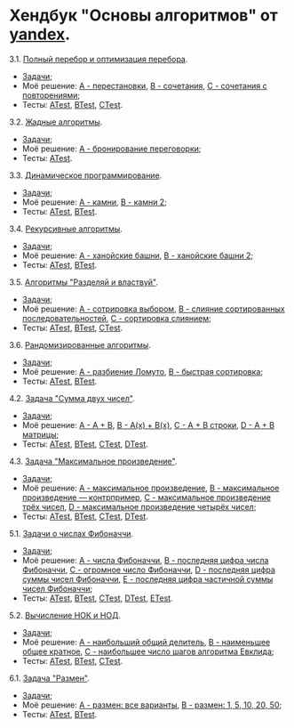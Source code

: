 ﻿# Хендбук "Основы алгоритмов" от [yandex](https://education.yandex.ru/handbook/algorithms).

3.1. [Полный перебор и оптимизация перебора](https://education.yandex.ru/handbook/algorithms/article/polnyj-perebor-i-optimizaciya-perebora).
 * [Задачи](https://new.contest.yandex.ru/48556);
 * Моё решение: [A - перестановки](src/main/java/ru/khusyainov/p31/A.java), [B - сочетания](src/main/java/ru/khusyainov/p31/B.java), [C - сочетания с повторениями](src/main/java/ru/khusyainov/p31/C.java);
 * Тесты: [ATest](src/test/java/ru/khusyainov/p31/ATest.java), [BTest](src/test/java/ru/khusyainov/p31/BTest.java), [CTest](src/test/java/ru/khusyainov/p31/CTest.java).

3.2. [Жадные алгоритмы](https://education.yandex.ru/handbook/algorithms/article/zhadnye-algoritmy).
 * [Задачи](https://new.contest.yandex.ru/48557);
 * Моё решение: [A - бронирование переговорки](src/main/java/ru/khusyainov/p32/A.java);
 * Тесты: [ATest](src/test/java/ru/khusyainov/p32/ATest.java).

3.3. [Динамическое программирование](https://education.yandex.ru/handbook/algorithms/article/dinamicheskoe-programmirovanie).
 * [Задачи](https://new.contest.yandex.ru/48558);
 * Моё решение: [A - камни](src/main/java/ru/khusyainov/p33/A.java), [B - камни 2](src/main/java/ru/khusyainov/p33/B.java);
 * Тесты: [ATest](src/test/java/ru/khusyainov/p33/ATest.java), [BTest](src/test/java/ru/khusyainov/p33/BTest.java).

3.4. [Рекурсивные алгоритмы](https://education.yandex.ru/handbook/algorithms/article/rekursivnye-algoritmy).
* [Задачи](https://new.contest.yandex.ru/48568);
* Моё решение: [A - ханойские башни](src/main/java/ru/khusyainov/p34/A.java), [B - ханойские башни 2](src/main/java/ru/khusyainov/p34/B.java);
* Тесты: [ATest](src/test/java/ru/khusyainov/p34/ATest.java), [BTest](src/test/java/ru/khusyainov/p34/BTest.java).

3.5. [Алгоритмы "Разделяй и властвуй"](https://education.yandex.ru/handbook/algorithms/article/razdelyaj-i-vlastvuj).
* [Задачи](https://new.contest.yandex.ru/48569);
* Моё решение: [A - сотрировка выбором](src/main/java/ru/khusyainov/p35/A.java), [B - слияние сортированных последовательностей](src/main/java/ru/khusyainov/p35/B.java), [C - сортировка слиянием](src/main/java/ru/khusyainov/p35/C.java);
* Тесты: [ATest](src/test/java/ru/khusyainov/p35/ATest.java), [BTest](src/test/java/ru/khusyainov/p35/BTest.java), [CTest](src/test/java/ru/khusyainov/p35/CTest.java).

3.6. [Рандомизированные алгоритмы](https://education.yandex.ru/handbook/algorithms/article/randomizirovannye-algoritmy).
* [Задачи](https://new.contest.yandex.ru/48570);
* Моё решение: [A - разбиение Ломуто](src/main/java/ru/khusyainov/p36/A.java), [B - быстрая сортировка](src/main/java/ru/khusyainov/p36/B.java);
* Тесты: [ATest](src/test/java/ru/khusyainov/p36/ATest.java), [BTest](src/test/java/ru/khusyainov/p36/BTest.java).

4.2. [Задача "Сумма двух чисел"](https://education.yandex.ru/handbook/algorithms/article/zadacha-summa-dvuh-chisel).
* [Задачи](https://new.contest.yandex.ru/42492);
* Моё решение: [A - A + B](src/main/java/ru/khusyainov/p42/A.java), [B - A(x) + B(x)](src/main/java/ru/khusyainov/p42/B.java), [C - A + B строки](src/main/java/ru/khusyainov/p42/C.java), [D - A + B матрицы](src/main/java/ru/khusyainov/p42/D.java);
* Тесты: [ATest](src/test/java/ru/khusyainov/p42/ATest.java), [BTest](src/test/java/ru/khusyainov/p42/BTest.java), [CTest](src/test/java/ru/khusyainov/p42/CTest.java), [DTest](src/test/java/ru/khusyainov/p42/DTest.java).

4.3. [Задача "Максимальное произведение"](https://education.yandex.ru/handbook/algorithms/article/zadacha-maksimalnoe-proizvedenie).
* [Задачи](https://new.contest.yandex.ru/42734);
* Моё решение: [A - максимальное произведение](src/main/java/ru/khusyainov/p43/A.java), [B - максимальное произведение — контрпример](src/main/java/ru/khusyainov/p43/B.java), [C - максимальное произведение трёх чисел](src/main/java/ru/khusyainov/p43/C.java), [D - максимальное произведение четырёх чисел](src/main/java/ru/khusyainov/p43/D.java);
* Тесты: [ATest](src/test/java/ru/khusyainov/p43/ATest.java), [BTest](src/test/java/ru/khusyainov/p43/BTest.java), [CTest](src/test/java/ru/khusyainov/p43/CTest.java), [DTest](src/test/java/ru/khusyainov/p43/DTest.java).

5.1. [Задачи о числах Фибоначчи](https://education.yandex.ru/handbook/algorithms/article/zadachi-o-chislah-fibonachchi).
* [Задачи](https://new.contest.yandex.ru/47496);
* Моё решение: [A - числа Фибоначчи](src/main/java/ru/khusyainov/p51/A.java), [B - последняя цифра числа Фибоначчи](src/main/java/ru/khusyainov/p51/B.java), [C - огромное число Фибоначчи](src/main/java/ru/khusyainov/p51/C.java), [D - последняя цифра суммы чисел Фибоначчи](src/main/java/ru/khusyainov/p51/D.java), [E - последняя цифра частичной суммы чисел Фибоначчи](src/main/java/ru/khusyainov/p51/E.java);
* Тесты: [ATest](src/test/java/ru/khusyainov/p51/ATest.java), [BTest](src/test/java/ru/khusyainov/p51/BTest.java), [CTest](src/test/java/ru/khusyainov/p51/CTest.java), [DTest](src/test/java/ru/khusyainov/p51/DTest.java), [ETest](src/test/java/ru/khusyainov/p51/ETest.java).

5.2. [Вычисление НОК и НОД](https://education.yandex.ru/handbook/algorithms/article/vychislenie-nok-i-nod).
* [Задачи](https://new.contest.yandex.ru/47560);
* Моё решение: [A - наибольший общий делитель](src/main/java/ru/khusyainov/p52/A.java), [B - наименьшее общее кратное](src/main/java/ru/khusyainov/p52/B.java), [C - наибольшее число шагов алгоритма Евклида](src/main/java/ru/khusyainov/p52/C.java);
* Тесты: [ATest](src/test/java/ru/khusyainov/p52/ATest.java), [BTest](src/test/java/ru/khusyainov/p52/BTest.java), [CTest](src/test/java/ru/khusyainov/p52/CTest.java).

6.1. [Задача "Размен"](https://education.yandex.ru/handbook/algorithms/article/zadacha-razmen).
* [Задачи](https://new.contest.yandex.ru/48625);
* Моё решение: [A - размен: все варианты](src/main/java/ru/khusyainov/p61/A.java), [B - размен: 1, 5, 10, 20, 50](src/main/java/ru/khusyainov/p61/B.java);
* Тесты: [ATest](src/test/java/ru/khusyainov/p61/ATest.java), [BTest](src/test/java/ru/khusyainov/p61/BTest.java).
